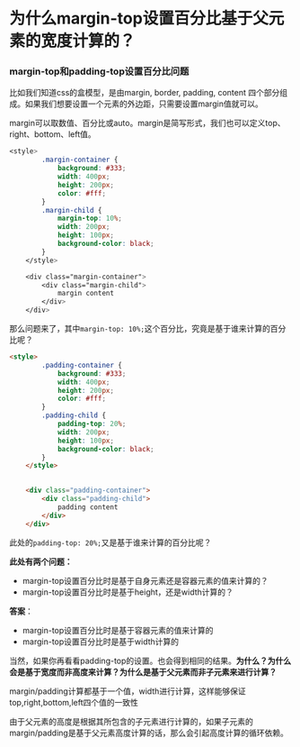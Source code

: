# 为什么margin-top设置百分比基于父元素的宽度计算的？

### margin-top和padding-top设置百分比问题

比如我们知道css的盒模型，是由margin, border, padding, content 四个部分组成。如果我们想要设置一个元素的外边距，只需要设置margin值就可以。

margin可以取数值、百分比或auto。margin是简写形式，我们也可以定义top、right、bottom、left值。

```css
<style>
        .margin-container {
            background: #333;
            width: 400px;
            height: 200px;
            color: #fff;
        }
        .margin-child {
            margin-top: 10%;
            width: 200px;
            height: 100px;
            background-color: black;
        }
    </style>

    <div class="margin-container">
        <div class="margin-child">
            margin content
        </div>
    </div>
```

那么问题来了，其中`margin-top: 10%;`这个百分比，究竟是基于谁来计算的百分比呢？

```html
<style>
        .padding-container {
            background: #333;
            width: 400px;
            height: 200px;
            color: #fff;
        }
        .padding-child {
            padding-top: 20%;
            width: 200px;
            height: 100px;
            background-color: black;
        }
    </style>
    

    <div class="padding-container">
        <div class="padding-child">
            padding content
        </div>
    </div>
```

此处的`padding-top: 20%;`又是基于谁来计算的百分比呢？

**此处有两个问题：**

- margin-top设置百分比时是基于自身元素还是容器元素的值来计算的？
- margin-top设置百分比时是基于height，还是width计算的？

**答案**：

- margin-top设置百分比时是基于容器元素的值来计算的
- margin-top设置百分比时是基于width计算的

当然，如果你再看看padding-top的设置。也会得到相同的结果。**为什么？为什么会是基于宽度而非高度来计算？为什么是基于父元素而非子元素来进行计算？**

margin/padding计算都基于一个值，width进行计算，这样能够保证top,right,bottom,left四个值的一致性

由于父元素的高度是根据其所包含的子元素进行计算的，如果子元素的margin/padding是基于父元素高度计算的话，那么会引起高度计算的循环依赖。